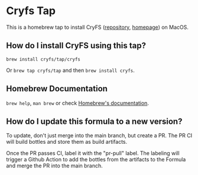 # Cryfs Tap

This is a homebrew tap to install CryFS ([repository](https://github.com/cryfs/cryfs), [homepage](https://cryfs.org)) on MacOS.

## How do I install CryFS using this tap?

`brew install cryfs/tap/cryfs`

Or `brew tap cryfs/tap` and then `brew install cryfs`.

## Homebrew Documentation

`brew help`, `man brew` or check [Homebrew's documentation](https://docs.brew.sh).

## How do I update this formula to a new version?

To update, don't just merge into the main branch, but create a PR.
The PR CI will build bottles and store them as build artifacts.

Once the PR passes CI, label it with the "pr-pull" label.
The labeling will trigger a Github Action to add the bottles from the artifacts to the Formula and merge the PR into the main branch.
